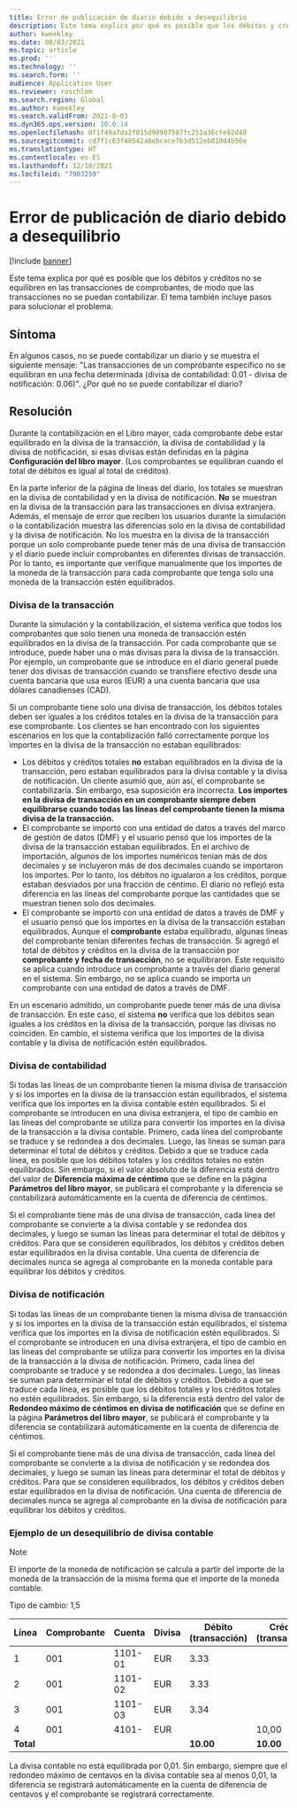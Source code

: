 ```yaml
---
title: Error de publicación de diario debido a desequilibrio
description: Este tema explica por qué es posible que los débitos y créditos no se equilibren en las transacciones de comprobantes, de modo que las transacciones no se puedan contabilizar. El tema también incluye pasos para solucionar el problema.
author: kweekley
ms.date: 08/03/2021
ms.topic: article
ms.prod: ''
ms.technology: ''
ms.search.form: ''
audience: Application User
ms.reviewer: roschlom
ms.search.region: Global
ms.author: kweekley
ms.search.validFrom: 2021-8-03
ms.dyn365.ops.version: 10.0.14
ms.openlocfilehash: 0f1f49a7da2f015d90987587fc251a36cfe82d49
ms.sourcegitcommit: cd7f1c63f48542a8ebcace7b3d512eb810d4b56e
ms.translationtype: HT
ms.contentlocale: es-ES
ms.lasthandoff: 12/10/2021
ms.locfileid: "7903259"
---
```

# <a name="journal-posting-failure-because-of-imbalance"></a>Error de publicación de diario debido a desequilibrio

[!include [banner](../includes/banner.md)]

Este tema explica por qué es posible que los débitos y créditos no se equilibren en las transacciones de comprobantes, de modo que las transacciones no se puedan contabilizar. El tema también incluye pasos para solucionar el problema.

## <a name="symptom"></a>Síntoma

En algunos casos, no se puede contabilizar un diario y se muestra el siguiente mensaje: "Las transacciones de un comprobante específico no se equilibran en una fecha determinada (divisa de contabilidad: 0.01 - divisa de notificación: 0.06)". ¿Por qué no se puede contabilizar el diario?

## <a name="resolution"></a>Resolución

Durante la contabilización en el Libro mayor, cada comprobante debe estar equilibrado en la divisa de la transacción, la divisa de contabilidad y la divisa de notificación, si esas divisas están definidas en la página **Configuración del libro mayor**. (Los comprobantes se equilibran cuando el total de débitos es igual al total de créditos).

En la parte inferior de la página de líneas del diario, los totales se muestran en la divisa de contabilidad y en la divisa de notificación. **No** se muestran en la divisa de la transacción para las transacciones en divisa extranjera. Además, el mensaje de error que reciben los usuarios durante la simulación o la contabilización muestra las diferencias solo en la divisa de contabilidad y la divisa de notificación. No los muestra en la divisa de la transacción porque un solo comprobante puede tener más de una divisa de transacción y el diario puede incluir comprobantes en diferentes divisas de transacción. Por lo tanto, es importante que verifique manualmente que los importes de la moneda de la transacción para cada comprobante que tenga solo una moneda de la transacción estén equilibrados.

### <a name="transaction-currency"></a>Divisa de la transacción

Durante la simulación y la contabilización, el sistema verifica que todos los comprobantes que solo tienen una moneda de transacción estén equilibrados en la divisa de la transacción. Por cada comprobante que se introduce, puede haber una o más divisas para la divisa de la transacción. Por ejemplo, un comprobante que se introduce en el diario general puede tener dos divisas de transacción cuando se transfiere efectivo desde una cuenta bancaria que usa euros (EUR) a una cuenta bancaria que usa dólares canadienses (CAD).

Si un comprobante tiene solo una divisa de transacción, los débitos totales deben ser iguales a los créditos totales en la divisa de la transacción para ese comprobante. Los clientes se han encontrado con los siguientes escenarios en los que la contabilización falló correctamente porque los importes en la divisa de la transacción no estaban equilibrados:

- Los débitos y créditos totales **no** estaban equilibrados en la divisa de la transacción, pero estaban equilibrados para la divisa contable y la divisa de notificación. Un cliente asumió que, aún así, el comprobante se contabilizaría. Sin embargo, esa suposición era incorrecta. **Los importes en la divisa de transacción en un comprobante siempre deben equilibrarse cuando todas las líneas del comprobante tienen la misma divisa de la transacción.**
- El comprobante se importó con una entidad de datos a través del marco de gestión de datos (DMF) y el usuario pensó que los importes de la divisa de la transacción estaban equilibrados. En el archivo de importación, algunos de los importes numéricos tenían más de dos decimales y se incluyeron más de dos decimales cuando se importaron los importes. Por lo tanto, los débitos no igualaron a los créditos, porque estaban desviados por una fracción de céntimo. El diario no reflejó esta diferencia en las líneas del comprobante porque las cantidades que se muestran tienen solo dos decimales.
- El comprobante se importó con una entidad de datos a través de DMF y el usuario pensó que los importes en la divisa de la transacción estaban equilibrados. Aunque el **comprobante** estaba equilibrado, algunas líneas del comprobante tenían diferentes fechas de transacción. Si agregó el total de débitos y créditos en la divisa de la transacción por **comprobante y fecha de transacción**, no se equilibraron. Este requisito se aplica cuando introduce un comprobante a través del diario general en el sistema. Sin embargo, no se aplica cuando se importa un comprobante con una entidad de datos a través de DMF.

En un escenario admitido, un comprobante puede tener más de una divisa de transacción. En este caso, el sistema **no** verifica que los débitos sean iguales a los créditos en la divisa de la transacción, porque las divisas no coinciden. En cambio, el sistema verifica que los importes de la divisa contable y la divisa de notificación estén equilibrados.

### <a name="accounting-currency"></a>Divisa de contabilidad

Si todas las líneas de un comprobante tienen la misma divisa de transacción y si los importes en la divisa de la transacción están equilibrados, el sistema verifica que los importes en la divisa contable estén equilibrados. Si el comprobante se introducen en una divisa extranjera, el tipo de cambio en las líneas del comprobante se utiliza para convertir los importes en la divisa de la transacción a la divisa contable. Primero, cada línea del comprobante se traduce y se redondea a dos decimales. Luego, las líneas se suman para determinar el total de débitos y créditos. Debido a que se traduce cada línea, es posible que los débitos totales y los créditos totales no estén equilibrados. Sin embargo, si el valor absoluto de la diferencia está dentro del valor de **Diferencia máxima de céntimo** que se define en la página **Parámetros del libro mayor**, se publicará el comprobante y la diferencia se contabilizará automáticamente en la cuenta de diferencia de céntimos.

Si el comprobante tiene más de una divisa de transacción, cada línea del comprobante se convierte a la divisa contable y se redondea dos decimales, y luego se suman las líneas para determinar el total de débitos y créditos. Para que se consideren equilibrados, los débitos y créditos deben estar equilibrados en la divisa contable.  Una cuenta de diferencia de decimales nunca se agrega al comprobante en la moneda contable para equilibrar los débitos y créditos. 

### <a name="reporting-currency"></a>Divisa de notificación

Si todas las líneas de un comprobante tienen la misma divisa de transacción y si los importes en la divisa de la transacción están equilibrados, el sistema verifica que los importes en la divisa de notificación estén equilibrados. Si el comprobante se introducen en una divisa extranjera, el tipo de cambio en las líneas del comprobante se utiliza para convertir los importes en la divisa de la transacción a la divisa de notificación. Primero, cada línea del comprobante se traduce y se redondea a dos decimales. Luego, las líneas se suman para determinar el total de débitos y créditos. Debido a que se traduce cada línea, es posible que los débitos totales y los créditos totales no estén equilibrados. Sin embargo, si la diferencia está dentro del valor de **Redondeo máximo de céntimos en divisa de notificación** que se define en la página **Parámetros del libro mayor**, se publicará el comprobante y la diferencia se contabilizará automáticamente en la cuenta de diferencia de céntimos.

Si el comprobante tiene más de una divisa de transacción, cada línea del comprobante se convierte a la divisa de notificación y se redondea dos decimales, y luego se suman las líneas para determinar el total de débitos y créditos. Para que se consideren equilibrados, los débitos y créditos deben estar equilibrados en la divisa de notificación.  Una cuenta de diferencia de decimales nunca se agrega al comprobante en la divisa de notificación para equilibrar los débitos y créditos.

### <a name="example-for-an-accounting-currency-imbalance"></a>Ejemplo de un desequilibrio de divisa contable

> [!NOTE]
> El importe de la moneda de notificación se calcula a partir del importe de la moneda de la transacción de la misma forma que el importe de la moneda contable.

Tipo de cambio: 1,5

| Línea | Comprobante | Cuenta | Divisa | Débito (transacción) | Crédito (transacción) | Débito (contabilidad) | Crédito (contabilidad) |
|---|---|---|---|---|---|---|---|
| 1 | 001 | 1101-01 | EUR | 3.33 | | 5.00 (4.995) | |
| 2 | 001 | 1101-02 | EUR | 3.33 | | 5.00 (4.995) | |
| 3 | 001 | 1101-03 | EUR | 3.34 | | 5.01 | |
| 4 | 001 | 4101- | EUR | | 10,00 | | 15.00 |
| **Total** | | | | **10.00** | **10.00** | **15.01** | **15.00** |

La divisa contable no está equilibrada por 0,01. Sin embargo, siempre que el redondeo máximo de centavos en la divisa contable sea al menos 0,01, la diferencia se registrará automáticamente en la cuenta de diferencia de centavos y el comprobante se registrará correctamente.
